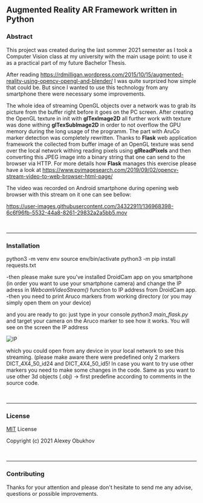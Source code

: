 ## Augmented Reality AR Framework written in Python

### Abstract

This project was created during the last sommer 2021 semester as I took a Computer Vision class at my university with the main usage point: to use it as a practical part of my future Bachelor Thesis.

After reading https://rdmilligan.wordpress.com/2015/10/15/augmented-reality-using-opencv-opengl-and-blender/ I was quite surprized how simple that could be. But since I wanted to use this technology from any smartphone there were necessary some improvements.

The whole idea of streaming OpenGL objects over a network was to grab its picture from the buffer right before it goes on the PC screen. After creating the OpenGL texture in init with **glTexImage2D** all further work with texture was done withing **glTexSubImage2D** in order to not overflow the GPU memory during the long usage of the programm. The part with AruCo marker detection was completely rewritten. Thanks to **Flask** web application framework the collected from buffer image of an OpenGL texture was send over the local network withing reading pixels using **glReadPixels** and then converting this JPEG image into a binary string that one can send to the browser via HTTP. 
For more details how **Flask** manages this exercise please have a look at https://www.pyimagesearch.com/2019/09/02/opencv-stream-video-to-web-browser-html-page/

The video was recorded on Android smartphone during opening web browser with this stream on it one can see bellow:

https://user-images.githubusercontent.com/34322911/136968398-6c6f96fb-5532-44a8-8261-29832a2a5bb5.mov


<br />

---

### Installation

python3 -m venv env
source env/bin/activate
python3 -m pip install requests.txt

-then please make sure you've installed DroidCam app on you smartphone (in order you want to use your smartphone camera) and change the IP adress in *WebcamVideoStream()* function to IP address from DroidCam app.
-then you need to print Aruco markers from working directory (or you may simply open them on your device)

and you are ready to go: just type in your console 
*python3 main_flask.py* 
and target your camera on the Aruco marker to see how it works. You will see on the screen the IP address

![IP](https://user-images.githubusercontent.com/34322911/137124039-162ce23b-a3ab-4203-ba2e-f6b70e735321.jpg)

which you could open from any device in your local network to see this streaming. (please make aware there were predefined only 2 markers DICT_4X4_50_id24 and DICT_4X4_50_id5! In case you want to try use other markers you need to make some changes in the code. Same as you want to use other 3d objects (.obj) -> first predefine according to comments in the source code.

<br />

---

### License

[MIT] License

Copyright (c) 2021 Alexey Obukhov

<br />

---

### Contributing

Thanks for your attention and please don't hesitate to send me any advise, questions or possible improvements.

[MIT]: https://github.com/vertok/Python-Augmented-Reality-Framework/blob/main/LICENSE
